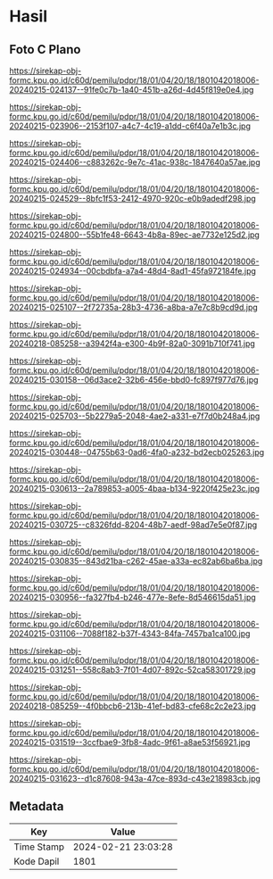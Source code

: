 # Hasil

## Foto C Plano

https://sirekap-obj-formc.kpu.go.id/c60d/pemilu/pdpr/18/01/04/20/18/1801042018006-20240215-024137--91fe0c7b-1a40-451b-a26d-4d45f819e0e4.jpg

https://sirekap-obj-formc.kpu.go.id/c60d/pemilu/pdpr/18/01/04/20/18/1801042018006-20240215-023906--2153f107-a4c7-4c19-a1dd-c6f40a7e1b3c.jpg

https://sirekap-obj-formc.kpu.go.id/c60d/pemilu/pdpr/18/01/04/20/18/1801042018006-20240215-024406--c883262c-9e7c-41ac-938c-1847640a57ae.jpg

https://sirekap-obj-formc.kpu.go.id/c60d/pemilu/pdpr/18/01/04/20/18/1801042018006-20240215-024529--8bfc1f53-2412-4970-920c-e0b9adedf298.jpg

https://sirekap-obj-formc.kpu.go.id/c60d/pemilu/pdpr/18/01/04/20/18/1801042018006-20240215-024800--55b1fe48-6643-4b8a-89ec-ae7732e125d2.jpg

https://sirekap-obj-formc.kpu.go.id/c60d/pemilu/pdpr/18/01/04/20/18/1801042018006-20240215-024934--00cbdbfa-a7a4-48d4-8ad1-45fa972184fe.jpg

https://sirekap-obj-formc.kpu.go.id/c60d/pemilu/pdpr/18/01/04/20/18/1801042018006-20240215-025107--2f72735a-28b3-4736-a8ba-a7e7c8b9cd9d.jpg

https://sirekap-obj-formc.kpu.go.id/c60d/pemilu/pdpr/18/01/04/20/18/1801042018006-20240218-085258--a3942f4a-e300-4b9f-82a0-3091b710f741.jpg

https://sirekap-obj-formc.kpu.go.id/c60d/pemilu/pdpr/18/01/04/20/18/1801042018006-20240215-030158--06d3ace2-32b6-456e-bbd0-fc897f977d76.jpg

https://sirekap-obj-formc.kpu.go.id/c60d/pemilu/pdpr/18/01/04/20/18/1801042018006-20240215-025703--5b2279a5-2048-4ae2-a331-e7f7d0b248a4.jpg

https://sirekap-obj-formc.kpu.go.id/c60d/pemilu/pdpr/18/01/04/20/18/1801042018006-20240215-030448--04755b63-0ad6-4fa0-a232-bd2ecb025263.jpg

https://sirekap-obj-formc.kpu.go.id/c60d/pemilu/pdpr/18/01/04/20/18/1801042018006-20240215-030613--2a789853-a005-4baa-b134-9220f425e23c.jpg

https://sirekap-obj-formc.kpu.go.id/c60d/pemilu/pdpr/18/01/04/20/18/1801042018006-20240215-030725--c8326fdd-8204-48b7-aedf-98ad7e5e0f87.jpg

https://sirekap-obj-formc.kpu.go.id/c60d/pemilu/pdpr/18/01/04/20/18/1801042018006-20240215-030835--843d21ba-c262-45ae-a33a-ec82ab6ba6ba.jpg

https://sirekap-obj-formc.kpu.go.id/c60d/pemilu/pdpr/18/01/04/20/18/1801042018006-20240215-030956--fa327fb4-b246-477e-8efe-8d546615da51.jpg

https://sirekap-obj-formc.kpu.go.id/c60d/pemilu/pdpr/18/01/04/20/18/1801042018006-20240215-031106--7088f182-b37f-4343-84fa-7457ba1ca100.jpg

https://sirekap-obj-formc.kpu.go.id/c60d/pemilu/pdpr/18/01/04/20/18/1801042018006-20240215-031251--558c8ab3-7f01-4d07-892c-52ca58301729.jpg

https://sirekap-obj-formc.kpu.go.id/c60d/pemilu/pdpr/18/01/04/20/18/1801042018006-20240218-085259--4f0bbcb6-213b-41ef-bd83-cfe68c2c2e23.jpg

https://sirekap-obj-formc.kpu.go.id/c60d/pemilu/pdpr/18/01/04/20/18/1801042018006-20240215-031519--3ccfbae9-3fb8-4adc-9f61-a8ae53f56921.jpg

https://sirekap-obj-formc.kpu.go.id/c60d/pemilu/pdpr/18/01/04/20/18/1801042018006-20240215-031623--d1c87608-943a-47ce-893d-c43e218983cb.jpg


## Metadata

| Key        | Value               |
| ---------- | ------------------- |
| Time Stamp | 2024-02-21 23:03:28 |
| Kode Dapil | 1801                |



